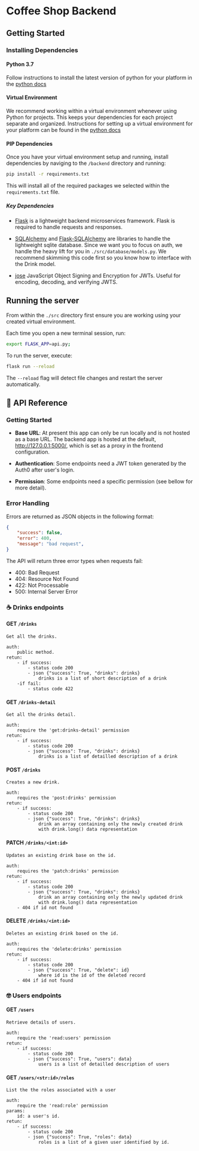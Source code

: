 # Coffee Shop Backend

## Getting Started

### Installing Dependencies

#### Python 3.7

Follow instructions to install the latest version of python for your platform in the [python docs](https://docs.python.org/3/using/unix.html#getting-and-installing-the-latest-version-of-python)

#### Virtual Environment

We recommend working within a virtual environment whenever using Python for projects. This keeps your dependencies for each project separate and organized. Instructions for setting up a virtual environment for your platform can be found in the [python docs](https://packaging.python.org/guides/installing-using-pip-and-virtual-environments/)

#### PIP Dependencies

Once you have your virtual environment setup and running, install dependencies by naviging to the `/backend` directory and running:

```bash
pip install -r requirements.txt
```

This will install all of the required packages we selected within the `requirements.txt` file.

##### Key Dependencies

- [Flask](http://flask.pocoo.org/) is a lightweight backend microservices framework. Flask is required to handle requests and responses.

- [SQLAlchemy](https://www.sqlalchemy.org/) and [Flask-SQLAlchemy](https://flask-sqlalchemy.palletsprojects.com/en/2.x/) are libraries to handle the lightweight sqlite database. Since we want you to focus on auth, we handle the heavy lift for you in `./src/database/models.py`. We recommend skimming this code first so you know how to interface with the Drink model.

- [jose](https://python-jose.readthedocs.io/en/latest/) JavaScript Object Signing and Encryption for JWTs. Useful for encoding, decoding, and verifying JWTS.

## Running the server

From within the `./src` directory first ensure you are working using your created virtual environment.

Each time you open a new terminal session, run:

```bash
export FLASK_APP=api.py;
```

To run the server, execute:

```bash
flask run --reload
```

The `--reload` flag will detect file changes and restart the server automatically.

## 📖 API Reference

### Getting Started

- **Base URL**: At present this app can only be run locally and is not hosted as a base URL. The backend app is hosted at the default, http://127.0.0.1:5000/, which is set as a proxy in the frontend configuration.

- **Authentication**: Some endpoints need a JWT token generated by the Auth0 after user's login.
- **Permission**: Some endpoints need a specific permission (see bellow for more detail).

### Error Handling

Errors are returned as JSON objects in the following format:
```json
{
    "success": false, 
    "error": 400,
    "message": "bad request",
}
```

The API will return three error types when requests fail:

- 400: Bad Request
- 404: Resource Not Found
- 422: Not Processable
- 500: Internal Server Error 

### ☕ Drinks endpoints

#### GET ` /drinks `

    Get all the drinks.
    
    auth:
        public method.
    retun:
        - if success:
            - status code 200
            - json {"success": True, "drinks": drinks}
                drinks is a list of short description of a drink
        -if fail:
            - status code 422
            
#### GET ` /drinks-detail `
 
    Get all the drinks detail.

    auth:
        require the 'get:drinks-detail' permission
    retun:
        - if success:
            - status code 200
            - json {"success": True, "drinks": drinks}
                drinks is a list of detailled description of a drink

#### POST ` /drinks `

    Creates a new drink.

    auth:
        requires the 'post:drinks' permission
    retun:
        - if success:
            - status code 200
            - json {"success": True, "drinks": drinks}
                drink an array containing only the newly created drink
                with drink.long() data representation
                
#### PATCH ` /drinks/<int:id> `

    Updates an existing drink base on the id.

    auth:
        requires the 'patch:drinks' permission
    retun:
        - if success:
            - status code 200
            - json {"success": True, "drinks": drinks}
                drink an array containing only the newly updated drink
                with drink.long() data representation
        - 404 if id not found
        
#### DELETE ` /drinks/<int:id> `

    Deletes an existing drink based on the id.

    auth:
        requires the 'delete:drinks' permission
    retun:
        - if success:
            - status code 200
            - json {"success": True, "delete": id}
                where id is the id of the deleted record
        - 404 if id not found
        
       
### 🤓 Users endpoints

#### GET ` /users `

    Retrieve details of users.

    auth:
        require the 'read:users' permission
    retun:
        - if success:
            - status code 200
            - json {"success": True, "users": data}
                users is a list of detailled description of users
                
#### GET ` /users/<str:id>/roles `

    List the the roles associated with a user

    auth:
        require the 'read:role' permission
    params:
        id: a user's id.
    retun:
        - if success:
            - status code 200
            - json {"success": True, "roles": data}
                roles is a list of a given user identified by id.
